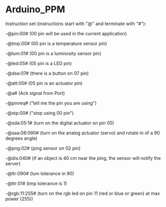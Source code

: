 # Arduino_PPM


Instruction set (instructions start with "@" and terminate with "#"):

-@pin:00#   (00 pin will be used in the current application)

-@tmp:00#  (00 pin is a temperature sensor pin)

-@lum:01# (00 pin is a luminosity sensor pin)

-@led:05# (05 pin is a LED pin)

-@dse:07# (there is a button on 07 pin)

-@att:05# (05 pin is an actuator pin)

-@a#  (Ack signal from Port)

-@pinreq# ("tell me the pin you are using")

-@stp:00#  ("stop using 00 pin")

-@sda:05:1# (turn on the digital actuator on pin 05)

-@saa:08:090# (turn on the analog actuator (servo) and rotate in of a 90 degrees angle)

-@png:02# (ping sensor on 02 pin)

-@dis:040# (if an object is 40 cm near the ping, the sensor will notify the server)

-@ltr:090# (lum tolerance in 90)

-@ttr:01# (tmp tolerance is 1)

-@rgb:11:255# (turn on the rgb led on pin 11 (red or blue or green) at max power (255))


